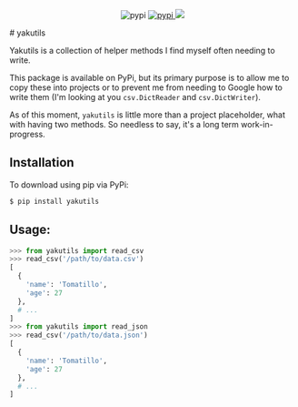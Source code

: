 <p align="center">
  <img src="https://img.shields.io/pypi/v/yakutils.svg" alt="pypi">
  <a href="https://pypi.org/project/yakutils/">
    <img src="https://img.shields.io/pypi/dm/yakutils.svg" alt="pypi">
  </a>
  <a href="https://pypi.python.org/pypi/yakutils/">
    <img src="https://img.shields.io/pypi/pyversions/yakutils.svg" />
  </a>
</p>
# yakutils

Yakutils is a collection of helper methods I find myself often needing to write.

This package is available on PyPi, but its primary purpose is to allow me to copy 
these into projects or to prevent me from needing to Google how to write them 
(I'm looking at you ``csv.DictReader`` and ``csv.DictWriter``).

As of this moment, ``yakutils`` is little more than a project placeholder, 
what with having two methods. So needless to say, it's a long term work-in-progress.

## Installation

To download using pip via PyPi:

```bash
$ pip install yakutils
```

## Usage:

```python
>>> from yakutils import read_csv
>>> read_csv('/path/to/data.csv')
[
  {
    'name': 'Tomatillo',
    'age': 27
  },
  # ...
]
>>> from yakutils import read_json
>>> read_csv('/path/to/data.json')
[
  {
    'name': 'Tomatillo',
    'age': 27
  },
  # ...
]
```
